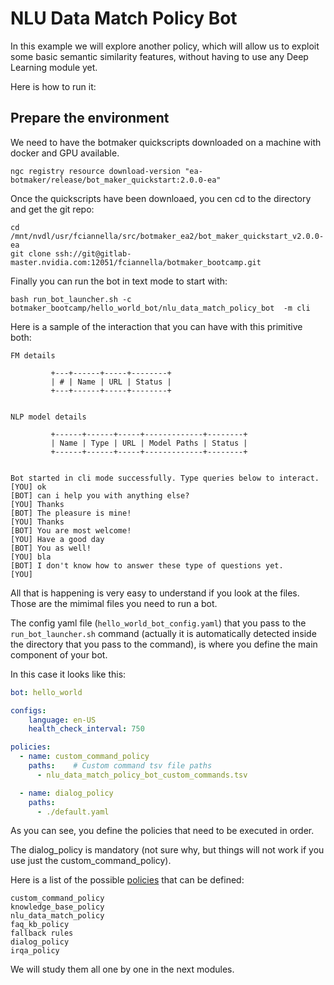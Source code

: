 # NLU Data Match Policy Bot

In this example we will explore another policy, which will allow us to exploit some basic semantic similarity features, without having to use any Deep Learning module yet.

Here is how to run it:

## Prepare the environment

We need to have the botmaker quickscripts downloaded on a machine with docker and GPU available.

```shell
ngc registry resource download-version "ea-botmaker/release/bot_maker_quickstart:2.0.0-ea"
```

Once the quickscripts have been downloaed, you cen cd to the directory and get the git repo:

```shell
cd /mnt/nvdl/usr/fciannella/src/botmaker_ea2/bot_maker_quickstart_v2.0.0-ea
git clone ssh://git@gitlab-master.nvidia.com:12051/fciannella/botmaker_bootcamp.git
```

Finally you can run the bot in text mode to start with:

```shell
bash run_bot_launcher.sh -c botmaker_bootcamp/hello_world_bot/nlu_data_match_policy_bot  -m cli
```

Here is a sample of the interaction that you can have with this primitive both:

```text
FM details
         
         +---+------+-----+--------+
         | # | Name | URL | Status |
         +---+------+-----+--------+
         
         
NLP model details
         
         +------+------+-----+-------------+--------+
         | Name | Type | URL | Model Paths | Status |
         +------+------+-----+-------------+--------+
         
         
Bot started in cli mode successfully. Type queries below to interact.
[YOU] ok
[BOT] can i help you with anything else?
[YOU] Thanks
[BOT] The pleasure is mine!
[YOU] Thanks
[BOT] You are most welcome!
[YOU] Have a good day
[BOT] You as well!
[YOU] bla
[BOT] I don't know how to answer these type of questions yet.
[YOU] 
```

All that is happening is very easy to understand if you look at the files. Those are the mimimal files you need to run a bot.

The config yaml file (`hello_world_bot_config.yaml`) that you pass to the `run_bot_launcher.sh` command (actually it is automatically detected inside the directory that you pass to the command), is where you define the main component of your bot.

In this case it looks like this:

```yaml
bot: hello_world

configs:
    language: en-US
    health_check_interval: 750

policies:
  - name: custom_command_policy
    paths:    # Custom command tsv file paths
      - nlu_data_match_policy_bot_custom_commands.tsv

  - name: dialog_policy
    paths:
      - ./default.yaml
```

As you can see, you define the policies that need to be executed in order.

The dialog_policy is mandatory (not sure why, but things will not work if you use just the custom_command_policy).

Here is a list of the possible [policies](https://docs.google.com/document/d/18FyCecxoACOkZL9SH65cvZEtA47WnM9lNMHsKtjus8c/edit#heading=h.8ihktxvivfeo) that can be defined:

```text
custom_command_policy
knowledge_base_policy
nlu_data_match_policy
faq_kb_policy
fallback rules
dialog_policy
irqa_policy
```

We will study them all one by one in the next modules.



